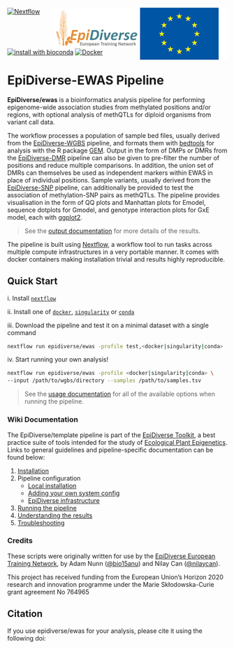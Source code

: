 [<img width="200" align="right" src="docs/images/euflagbetter.jpg">](https://ec.europa.eu/programmes/horizon2020/en)
[<img width="200" align="right" src="docs/images/epidiverse-logo.jpg">](https://epidiverse.eu)
[![Nextflow](https://img.shields.io/badge/nextflow-%E2%89%A519.09.0-brightgreen.svg)](https://www.nextflow.io/)
[![install with bioconda](https://img.shields.io/badge/install%20with-bioconda-brightgreen.svg)](http://bioconda.github.io/)
[![Docker](https://img.shields.io/docker/automated/epidiverse/ewas.svg)](https://hub.docker.com/r/epidiverse/ewas)

EpiDiverse-EWAS Pipeline
========================

**EpiDiverse/ewas** is a bioinformatics analysis pipeline for performing epigenome-wide association studies from methylated positions and/or regions, with optional analysis of methQTLs for diploid organisms from variant call data.

The workflow processes a population of sample bed files, usually derived from the [EpiDiverse-WGBS](https://github.org/epidiverse/wgbs) pipeline, and formats them with [bedtools](https://github.com/arq5x/bedtools2) for analysis with the R package [GEM](https://github.com/fastGEM/GEM). Output in the form of DMPs or DMRs from the [EpiDiverse-DMR](https://github.org/epidiverse/dmr) pipeline can also be given to pre-filter the number of positions and reduce multiple comparisons. In addition, the union set of DMRs can themselves be used as independent markers within EWAS in place of individual positions. Sample variants, usually derived from the [EpiDiverse-SNP](https://github.org/epidiverse/snp) pipeline, can additionally be provided to test the association of methylation-SNP pairs as methQTLs. The pipeline provides visualisation in the form of QQ plots and Manhattan plots for Emodel, sequence dotplots for Gmodel, and genotype interaction plots for GxE model, each with [ggplot2](https://github.com/tidyverse/ggplot2).

> See the [output documentation](docs/output.md) for more details of the results.

The pipeline is built using [Nextflow](https://www.nextflow.io), a workflow tool to run tasks across multiple compute infrastructures in a very portable manner. It comes with docker containers making installation trivial and results highly reproducible.

## Quick Start

i. Install [`nextflow`](https://www.nextflow.io/)

ii. Install one of [`docker`](https://docs.docker.com/engine/installation/), [`singularity`](https://www.sylabs.io/guides/3.0/user-guide/) or [`conda`](https://conda.io/miniconda.html)

iii. Download the pipeline and test it on a minimal dataset with a single command

```bash
nextflow run epidiverse/ewas -profile test,<docker|singularity|conda>
```

iv. Start running your own analysis!

```bash
nextflow run epidiverse/ewas -profile <docker|singularity|conda> \
--input /path/to/wgbs/directory --samples /path/to/samples.tsv
```

> See the [usage documentation](docs/usage.md) for all of the available options when running the pipeline.

### Wiki Documentation

The EpiDiverse/template pipeline is part of the [EpiDiverse Toolkit](https://app.gitbook.com/@epidiverse/s/project/epidiverse-pipelines/overview), a best practice suite of tools intended for the study of [Ecological Plant Epigenetics](https://app.gitbook.com/@epidiverse/s/project/). Links to general guidelines and pipeline-specific documentation can be found below:

1. [Installation](https://app.gitbook.com/@epidiverse/s/project/epidiverse-pipelines/installation)
2. Pipeline configuration
    * [Local installation](https://app.gitbook.com/@epidiverse/s/project/epidiverse-pipelines/installation#2-install-the-pipeline)
    * [Adding your own system config](https://app.gitbook.com/@epidiverse/s/project/epidiverse-pipelines/installation#3-pipeline-configuration)
    * [EpiDiverse infrastructure](https://app.gitbook.com/@epidiverse/s/project/epidiverse-pipelines/installation#appendices)
3. [Running the pipeline](docs/usage.md)
4. [Understanding the results](docs/output.md)
5. [Troubleshooting](https://app.gitbook.com/@epidiverse/s/project/epidiverse-pipelines/troubleshooting)

### Credits

These scripts were originally written for use by the [EpiDiverse European Training Network](https://epidiverse.eu/), by Adam Nunn ([@bio15anu](https://github.com/bio15anu)) and Nilay Can ([@nilaycan](https://github.com/nilaycan)).

This project has received funding from the European Union’s Horizon 2020 research and innovation
programme under the Marie Skłodowska-Curie grant agreement No 764965

## Citation

If you use epidiverse/ewas for your analysis, please cite it using the following doi: <placeholder>
